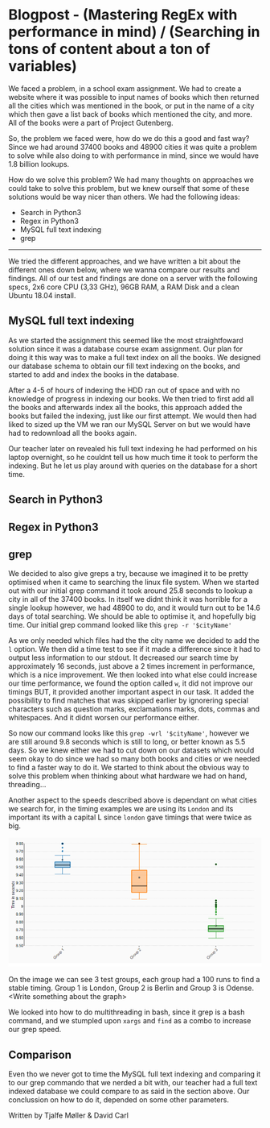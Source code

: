 # Blogpost - (Mastering RegEx with performance in mind) / (Searching in tons of content about a ton of variables)

We faced a problem, in a school exam assignment. We had to create a website where it was possible to input names of books which then returned all the cities which was mentioned in the book, or put in the name of a city which then gave a list back of books which mentioned the city, and more. All of the books were a part of Project Gutenberg.

So, the problem we faced were, how do we do this a good and fast way? Since we had around 37400 books and 48900 cities it was quite a problem to solve while also doing to with performance in mind, since we would have 1.8 billion lookups.

How do we solve this problem? We had many thoughts on approaches we could take to solve this problem, but we knew ourself that some of these solutions would be way nicer than others. We had the following ideas:

 - Search in Python3
 - Regex in Python3
 - MySQL full text indexing
 - grep

---

We tried the different approaches, and we have written a bit about the different ones down below, where we wanna compare our results and findings. All of our test and findings are done on a server with the following specs, 2x6 core CPU (3,33 GHz), 96GB RAM, a RAM Disk and a clean Ubuntu 18.04 install.

## MySQL full text indexing

As we started the assignment this seemed like the most straightfoward solution since it was a database course exam assignment. Our plan for doing it this way was to make a full text index on all the books. We designed our database schema to obtain our fill text indexing on the books, and started to add and index the books in the database.

After a 4-5 of hours of indexing the HDD ran out of space and with no knowledge of progress in indexing our books. We then tried to first add all the books and afterwards index all the books, this approach added the books but failed the indexing, just like our first attempt. We would then had liked to sized up the VM we ran our MySQL Server on but we would have had to redownload all the books again.

Our teacher later on revealed his full text indexing he had performed on his laptop overnight, so he couldnt tell us how much time it took to perform the indexing. But he let us play around with queries on the database for a short time.

## Search in Python3



## Regex in Python3


## grep

We decided to also give greps a try, because we imagined it to be pretty optimised when it came to searching the linux file system. When we started out with our initial grep command it took around 25.8 seconds to lookup a city in all of the 37400 books. In itself we didnt think it was horrible for a single lookup however, we had 48900 to do, and it would turn out to be 14.6 days of total searching. We should be able to optimise it, and hopefully big time. Our initial grep command looked like this `grep -r '$cityName'`

As we only needed which files had the the city name we decided to add the `l` option. We then did a time test to see if it made a difference since it had to output less information to our stdout. It decreased our search time by approximately 16 seconds, just above a 2 times increment in performance, which is a nice improvement. We then looked into what else could increase our time performance, we found the option called `w`, it did not improve our timings BUT, it provided another important aspect in our task. It added the possibility to find matches that was skipped earlier by ignorering special characters such as question marks, exclamations marks, dots, commas and whitespaces. And it didnt worsen our performance either. 

So now our command looks like this `grep -wrl '$cityName'`, however we are still around 9.8 seconds which is still to long, or better known as 5.5 days. So we knew either we had to cut down on our datasets which would seem okay to do since we had so many both books and cities or we needed to find a faster way to do it. We started to think about the obvious way to solve this problem when thinking about what hardware we had on hand, threading... 

Another aspect to the speeds described above is dependant on what cities we search for, in the timing examples we are using its `London` and its important its with a capital L since `london` gave timings that were twice as big.

![](/Screenshot_1.png)

On the image we can see 3 test groups, each group had a 100 runs to find a stable timing. Group 1 is London, Group 2 is Berlin and Group 3 is Odense. \<Write something about the graph\>


We looked into how to do multithreading in bash, since it grep is a bash command, and we stumpled upon `xargs` and `find` as a combo to increase our grep speed.


## Comparison
Even tho we never got to time the MySQL full text indexing and comparing it to our grep commando that we nerded a bit with, our teacher had a full text indexed database we could compare to as said in the section above. Our conclussion on how to do it, depended on some other parameters. 



Written by
Tjalfe Møller & David Carl